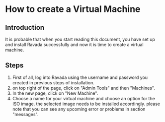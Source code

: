 # How to create a Virtual Machine

## Introduction
It is probable that when you start reading this document, you have set up and install Ravada successfully and now it is time
to create a virtual machine. 

## Steps

1. First of all, log into Ravada using the username and password you created in previous steps of installation.
2. on top right of the page, click on "Admin Tools" and then "Machines".
3. In the new page, click on "New Machine".
4. Choose a name for your virtual machine and choose an option for the ISO image. the selected image needs to be installed 
accordingly. please note that you can see any upcoming error or problems in section "messages".
